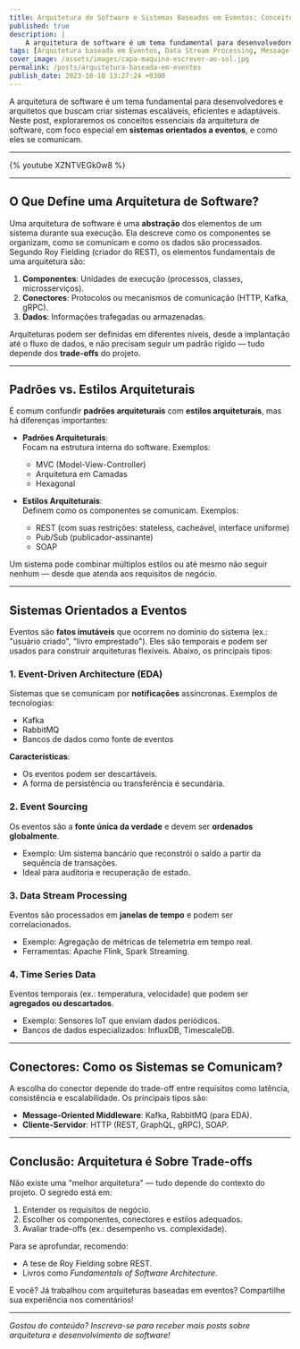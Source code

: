 ```yaml
---
title: Arquitetura de Software e Sistemas Baseados em Eventos: Conceitos e Aplicações
published: true
description: | 
    A arquitetura de software é um tema fundamental para desenvolvedores e arquitetos que buscam criar sistemas escaláveis, eficientes e adaptáveis. Neste post, exploraremos os conceitos essenciais da arquitetura de software, com foco especial em sistemas orientados a eventos, e como eles se comunicam.
tags: [Arquitetura baseada em Eventos, Data Stream Processing, Message-Oriented Middleare]
cover_image: /assets/images/capa-maquina-escrever-ao-sol.jpg
permalink: /posts/arquitetura-baseada-em-eventos
publish_date: 2023-10-10 13:27:24 +0300
---
```


A arquitetura de software é um tema fundamental para desenvolvedores e arquitetos que buscam criar sistemas escaláveis, eficientes e adaptáveis. Neste post, exploraremos os conceitos essenciais da arquitetura de software, com foco especial em **sistemas orientados a eventos**, e como eles se comunicam.

---

{% youtube XZNTVEGk0w8 %}

---

## O Que Define uma Arquitetura de Software?

Uma arquitetura de software é uma **abstração** dos elementos de um sistema durante sua execução. Ela descreve como os componentes se organizam, como se comunicam e como os dados são processados. Segundo Roy Fielding (criador do REST), os elementos fundamentais de uma arquitetura são:

1. **Componentes**: Unidades de execução (processos, classes, microsserviços).  
2. **Conectores**: Protocolos ou mecanismos de comunicação (HTTP, Kafka, gRPC).  
3. **Dados**: Informações trafegadas ou armazenadas.  

Arquiteturas podem ser definidas em diferentes níveis, desde a implantação até o fluxo de dados, e não precisam seguir um padrão rígido — tudo depende dos **trade-offs** do projeto.

---

## Padrões vs. Estilos Arquiteturais

É comum confundir **padrões arquiteturais** com **estilos arquiteturais**, mas há diferenças importantes:

- **Padrões Arquiteturais**:  
  Focam na estrutura interna do software. Exemplos:  
  - MVC (Model-View-Controller)  
  - Arquitetura em Camadas  
  - Hexagonal  

- **Estilos Arquiteturais**:  
  Definem como os componentes se comunicam. Exemplos:  
  - REST (com suas restrições: stateless, cacheável, interface uniforme)  
  - Pub/Sub (publicador-assinante)  
  - SOAP  

Um sistema pode combinar múltiplos estilos ou até mesmo não seguir nenhum — desde que atenda aos requisitos de negócio.

---

## Sistemas Orientados a Eventos

Eventos são **fatos imutáveis** que ocorrem no domínio do sistema (ex.: "usuário criado", "livro emprestado"). Eles são temporais e podem ser usados para construir arquiteturas flexíveis. Abaixo, os principais tipos:

### 1. **Event-Driven Architecture (EDA)**  
Sistemas que se comunicam por **notificações** assíncronas. Exemplos de tecnologias:  
- Kafka  
- RabbitMQ  
- Bancos de dados como fonte de eventos  

**Características**:  
- Os eventos podem ser descartáveis.  
- A forma de persistência ou transferência é secundária.  

### 2. **Event Sourcing**  
Os eventos são a **fonte única da verdade** e devem ser **ordenados globalmente**.  
- Exemplo: Um sistema bancário que reconstrói o saldo a partir da sequência de transações.  
- Ideal para auditoria e recuperação de estado.  

### 3. **Data Stream Processing**  
Eventos são processados em **janelas de tempo** e podem ser correlacionados.  
- Exemplo: Agregação de métricas de telemetria em tempo real.  
- Ferramentas: Apache Flink, Spark Streaming.  

### 4. **Time Series Data**  
Eventos temporais (ex.: temperatura, velocidade) que podem ser **agregados ou descartados**.  
- Exemplo: Sensores IoT que enviam dados periódicos.  
- Bancos de dados especializados: InfluxDB, TimescaleDB.  

---

## Conectores: Como os Sistemas se Comunicam?

A escolha do conector depende do trade-off entre requisitos como latência, consistência e escalabilidade. Os principais tipos são:

- **Message-Oriented Middleware**: Kafka, RabbitMQ (para EDA).  
- **Cliente-Servidor**: HTTP (REST, GraphQL, gRPC), SOAP.  

---

## Conclusão: Arquitetura é Sobre Trade-offs

Não existe uma "melhor arquitetura" — tudo depende do contexto do projeto. O segredo está em:  
1. Entender os requisitos de negócio.  
2. Escolher os componentes, conectores e estilos adequados.  
3. Avaliar trade-offs (ex.: desempenho vs. complexidade).  

Para se aprofundar, recomendo:  
- A tese de Roy Fielding sobre REST.  
- Livros como *Fundamentals of Software Architecture*.  

E você? Já trabalhou com arquiteturas baseadas em eventos? Compartilhe sua experiência nos comentários!  

--- 

*Gostou do conteúdo? Inscreva-se para receber mais posts sobre arquitetura e desenvolvimento de software!*